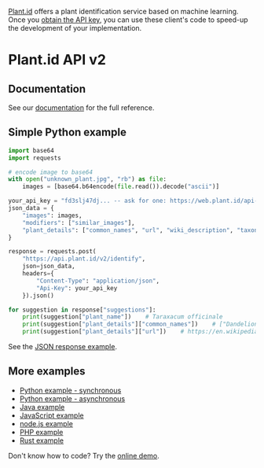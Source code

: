 [Plant.id](https://web.plant.id) offers a plant identification service based on machine learning. Once you [obtain the API key](https://web.plant.id/plant-identification-api/), you can use these client's code to speed-up the development of your implementation.

# Plant.id API v2

## Documentation
See our [documentation](https://github.com/flowerchecker/Plant-id-API/wiki) for the full reference.

## Simple Python example
```python
import base64
import requests

# encode image to base64
with open("unknown_plant.jpg", "rb") as file:
    images = [base64.b64encode(file.read()).decode("ascii")]

your_api_key = "fd3slj47dj... -- ask for one: https://web.plant.id/api-access-request/ --"
json_data = {
    "images": images,
    "modifiers": ["similar_images"],
    "plant_details": ["common_names", "url", "wiki_description", "taxonomy"]
}

response = requests.post(
    "https://api.plant.id/v2/identify",
    json=json_data,
    headers={
        "Content-Type": "application/json",
        "Api-Key": your_api_key
    }).json()

for suggestion in response["suggestions"]:
    print(suggestion["plant_name"])    # Taraxacum officinale
    print(suggestion["plant_details"]["common_names"])    # ["Dandelion"]
    print(suggestion["plant_details"]["url"])    # https://en.wikipedia.org/wiki/Taraxacum_officinale
```

See the [JSON response example](https://github.com/flowerchecker/Plant-id-API/wiki/Example:-Response-with-identification-result).

## More examples
- [Python example - synchronous](https://github.com/flowerchecker/Plant-id-API/blob/master/python/sync_identification_example.py)
- [Python example - asynchronous](https://github.com/flowerchecker/Plant-id-API/blob/master/python/async_identification_example.py)
- [Java example](https://github.com/flowerchecker/Plant-id-API/tree/master/java)
- [JavaScript example](https://github.com/flowerchecker/Plant-id-API/blob/master/javascript/sync_identification_example.html)
- [node.js example](https://github.com/flowerchecker/Plant-id-API/tree/master/node)
- [PHP example](https://github.com/flowerchecker/Plant-id-API/blob/master/php/sync_identification_example.php)
- [Rust example](https://github.com/flowerchecker/Plant-id-API/tree/master/rust/async)

Don't know how to code? Try the [online demo](https://plant.id/).

